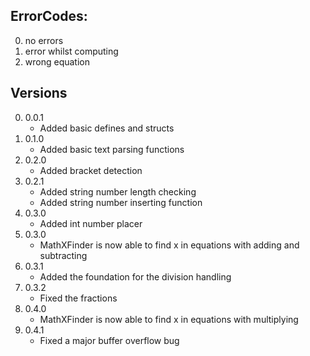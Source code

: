 ## ErrorCodes:
0. no errors
1. error whilst computing
2. wrong equation

## Versions
0. 0.0.1
    - Added basic defines and structs
1. 0.1.0
    - Added basic text parsing functions
2. 0.2.0
    - Added bracket detection
3. 0.2.1
    - Added string number length checking
    - Added string number inserting function
4. 0.3.0
    - Added int number placer
5. 0.3.0
    - MathXFinder is now able to find x in equations with adding and subtracting
6. 0.3.1
    - Added the foundation for the division handling
7. 0.3.2
    - Fixed the fractions
8. 0.4.0
    - MathXFinder is now able to find x in equations with multiplying
9. 0.4.1
    - Fixed a major buffer overflow bug